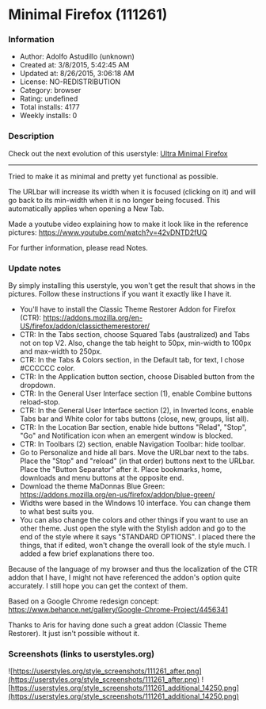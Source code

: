 # Minimal Firefox (111261)

### Information
- Author: Adolfo Astudillo (unknown)
- Created at: 3/8/2015, 5:42:45 AM
- Updated at: 8/26/2015, 3:06:18 AM
- License: NO-REDISTRIBUTION
- Category: browser
- Rating: undefined
- Total installs: 4177
- Weekly installs: 0


### Description
Check out the next evolution of this userstyle: <a href=https://userstyles.org/styles/123572/ultra-minimal-firefox>Ultra Minimal Firefox</a>

--------------------------------------

Tried to make it as minimal and pretty yet functional as possible.

The URLbar will increase its width when it is focused (clicking on it) and will go back to its min-width when it is no longer being focused. This automatically applies when opening a New Tab.

Made a youtube video explaining how to make it look like in the reference pictures: https://www.youtube.com/watch?v=42vDNTD2fUQ

For further information, please read Notes.

### Update notes
By simply installing this userstyle, you won't get the result that shows in the pictures. Follow these instructions if you want it exactly like I have it.

- You'll have to install the Classic Theme Restorer Addon for Firefox (CTR): https://addons.mozilla.org/en-US/firefox/addon/classicthemerestorer/
- CTR: In the Tabs section, choose Squared Tabs (australized) and Tabs not on top V2. Also, change the tab height to 50px, min-width to 100px and max-width to 250px.
- CTR: In the Tabs & Colors section, in the Default tab, for text, I chose #CCCCCC color.
- CTR: In the Application button section, choose Disabled button from the dropdown.
- CTR: In the General User Interface section (1), enable Combine buttons reload-stop.
- CTR: In the General User Interface section (2), in Inverted Icons, enable Tabs bar and White color for tabs buttons (close, new, groups, list all).
- CTR: In the Location Bar section, enable hide buttons "Relad", "Stop", "Go" and Notification icon when an emergent window is blocked.
- CTR: In Toolbars (2) section, enable Navigation Toolbar: hide toolbar.
- Go to Personalize and hide all bars. Move the URLbar next to the tabs. Place the "Stop" and "reload" (in that order) buttons next to the URLbar. Place the "Button Separator" after it. Place bookmarks, home, downloads and menu buttons at the opposite end.
- Download the theme MaDonnas Blue Green: https://addons.mozilla.org/en-us/firefox/addon/blue-green/
- Widths were based in the WIndows 10 interface. You can change them to what best suits you. 
- You can also change the colors and other things if you want to use an other theme. Just open the style with the Stylish addon and go to the end of the style where it says "STANDARD OPTIONS". I placed there the things, that if edited, won't change the overall look of the style much. I added a few brief explanations there too.

Because of the language of my browser and thus the localization of the CTR addon that I have, I might not have referenced the addon's option quite accurately. I still hope you can get the context of them.

Based on a Google Chrome redesign concept: https://www.behance.net/gallery/Google-Chrome-Project/4456341

Thanks to Aris for having done such a great addon (Classic Theme Restorer). It just isn't possible without it.

### Screenshots (links to userstyles.org)
![https://userstyles.org/style_screenshots/111261_after.png](https://userstyles.org/style_screenshots/111261_after.png)
![https://userstyles.org/style_screenshots/111261_additional_14250.png](https://userstyles.org/style_screenshots/111261_additional_14250.png)

